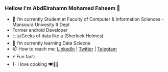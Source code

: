 ### Hellow I'm AbdElrahamn Mohamed Faheem  👋

 
 
 
-  🔭 I’m currently Student  at Faculty of Computer & Information Sciences - Mansoura Univesity It Dept
-  Former android Developer 
-   📉📊Geeks of data like a (Sherlock Holmes)
-  🌱 I’m currently learning Data Sciecne
-  📫 How to reach me: [LinkedIn](https://www.linkedin.com/in/abd-elrahman-faheem-2874121b3/) |  [Twitter](https://twitter.com/Amf_10_2) | [Telegtam](https://t.me/Amf_10_2)
-  ⚡ Fun fact: 
-  1- I love cooking 🍽👨‍🍳


